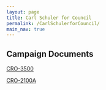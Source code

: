```yaml
---
layout: page
title: Carl Schuler for Council
permalink: /CarlSchulerforCouncil/
main_nav: true
---
```

## Campaign Documents

[CRO-3500](assets/CRO-3500.pdf)

[CRO-2100A](assets/CRO-2100A.pdf)
